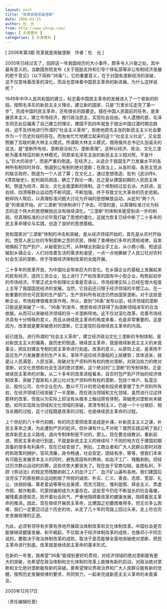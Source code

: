 ```yaml
---
layout: post
title: "改革就是突破垄断"
date: 2006-03-15
author: 杜　光
from: http://www.yhcqw.com/
tags: [ 炎黄春秋 ]
categories: [ 炎黄春秋 ]
---
```



[ 2006年第3期 改革就是突破垄断　作者：杜　光 ]


2005年已经过去了，回顾这一年我国经历的大小事件，颇多令人兴奋之处。其中最有意义的，当数国务院发布《关于鼓励支持和引导个体私营等非公有制经济发展的若干意见》（以下简称“36条”）。它的重要意义，在于对国有垄断经济的突破，这不仅意味着改革的深化，而且也意味着中国民主革命的新进展。为什么这样说呢？


1949年中华人民共和国的建立，标志着中国民主革命的发展进入了一个崭新的阶段。按照毛泽东的新民主主义理论，建立新的国家，只是“万里长征走完了第一步”，完成中国的民主革命，还有很长的路要走。摆在中国人民面前的任务，是发展资本主义，建立市场经济，推行政治民主，实现社会自由。令人遗憾的是，毛泽东同志此后偏离了自己建立的理论，建国不到四年就急于提出中国过渡时期总路线，迫不及待地进行所谓的“社会主义革命”，拒绝他原先主张的新民主主义社会要作为一个历史阶段的存在。而匆匆忙忙地建立起来的这个“社会主义社会”，又全盘照搬了苏联的斯大林主义模式。所谓斯大林主义模式，借用俄共总书记久加诺夫的说法，是“垄断所有权，垄断政治权力，垄断真理”。这种以经济、政治、文化三垄断为基本特征的斯大林模式，同原来毛泽东主张的新民主主义相对照，不是什么“巨大的进步”，而是严重的倒退。在经济上，从适合于我国生产力发展水平的各种所有制同时并存，倒退到公有制的绝对垄断；在政治上，从各阶级、各民主党派的联合政府，倒退为一个人说了算；在文化上，通过思想改造、批判《武训传》、《清宫秘史》，批判胡风胡适，确立了舆论一律。总之是从建国初期的人民民主体制，倒退为经济、政治、文化全面垄断的体制。这个体制经过反右派、大跃进、反右倾、四清等群众运动而不断巩固，不断加强，终于导致文化大革命的历史悲剧。粉碎四人帮后，以真理标准问题大讨论为开端的思想解放运动，从批判“两个凡是”的表层开始，对“三垄断”的体制进行了冲击。可惜的是，以真理标准讨论为标志的这个伟大的思想解放远没有继续深化，“三垄断”的体制未能受到进一步的削弱。但真理标准的讨论毕竟打破了思想的僵化，这就为恢复已经中断了二十多年的民主革命理论与实践，创造了良好的思想基础。


党和国家对“三垄断”体制的冲击和突破，是从经济领域开始的，首先是从农村开始的。饱受人民公社的专制垄断之苦的农民，挣脱了束缚他们多年的清规戒律，自发地搞起了包产到户，从秘密到公开，从种植业到副业手工业，从小商小贩、短途运输到乡镇企业，人们对改善生活的需求和渴望，一点一点地撕破了人民公社对农村社会生活的垄断，终于导致经济体制改革的全面开展。


二十多年的改革开放，为中国社会带来巨大的变化。在乡镇企业的基础上发展起来的民有经济，连同三资企业，加上进行了产权改革的国有中小型企业，构筑起初步的市场经济。不管正式文件和理论文章是否承认，市场规律实际上已经在很大程度上主导了我国国民经济的发展。当然，它目前还只限于经济领域的半壁江山，在一些重要的但也可民营的生产部门，生产资料所有权还仍然由国家垄断。对于这些垄断企业，市场规律很难发挥作用。所以，直到“36条”发布以前，经济领域的垄断只能说是突破了一半。“36条”的发布，使民有经济获得了向垄断领域进军的合法依据，从而可以突破经济领域的另一半垄断阵地。这不仅对深化改革、完善市场经济具有十分特殊的意义，而且从继续民主革命的角度来看，也是非常重要的。这是因为，改革就是要突破绝对的垄断，它正是现阶段继续民主革命的内涵。


前已提及，进行所谓的“社会主义革命”，建立经济政治文化三垄断的专制体制，是对新民主主义的偏离，是历史的倒退。继续民主革命，就是继续新民主主义的未竟事业，把反封建反专制的民主革命进行到底。改革的意义，从原则上说，是革除不适应生产力发展要求的生产关系，革除不适应经济基础的上层建筑；具体说来，就是让人民满意，人民当家，突破对生产资料所有权的绝对垄断，对政治权力的绝对垄断，对文化思想和社会生活的绝对垄断。这个绝对的“三垄断”的专制体制，正是继续民主革命的对象。从二十多年的改革进程看来，自农村包产到户开始的经济体制改革，突破了国家和人民公社对生产资料所有权的垄断，包括个体户、私营企业、股份公司、合作企业在内，数以千万计的劳动者和投资者掌握了生产资料所有权，在经济领域已经突破了一半垄断，而在政治领域和文化领域，虽然进行过这样那样的改革，但我以为实际上却没有从根本上触动原有体制，突破绝对垄断尚未破题。如何实现政治领域和文化领域的突破，肃清专制主义，仍是一个十分艰巨、相当长期的过程，这个过程既是改革的过程，也是继续民主革命的过程。


上个世纪的八十年代初期，有的同志曾把改革说成是补课，补新民主主义之课，补民主革命之课，为此遭到严厉的批评。但补课有什么不对呢？既然实践证明了我们放弃新民主主义路线，退向专制体制是不对的，那么，现在要总结教训，重新前进，把民主革命进行到底，不就是新民主主义的继续吗？不同的地方在于建国初期具备的很多有利条件，现在已经变弱了。例如，工商业者和广大人民群众那时对政府和政策的拥护，官风清廉，政令畅通，社会安定，团结有序，等等，使我们本来有可能在发展资本主义的同时，避免其固有的弊病，如血汗工厂、残酷剥削。但经过历次群众运动的折腾，这些优势大都丧失了。现在由于官商勾结，各图私利，不顾《劳动法》的规定而残酷剥削工人的血汗工厂、血汗矿山遍布各地。我们建国后没完没了的那些群众运动削弱了传统的诚信、朴实、仁义、善良、忠厚、宽容、礼让、扶弱抑强、尊老爱幼等等社会美德，而贪污腐化、惟利是图、拜金主义、弄虚作假、敲诈勒索、坑蒙拐骗却成为大量存在。这些至今仍在不断滋长的社会毒瘤，摧残着道德观念，败坏着社会风气，严重地阻碍着改革的健康发展，阻碍着民主革命的推进。因此，现在继续开展民主革命，比建国之初要困难得多。但无论多么困难，我们一定要迈过这个历史的坎，从走了几十年的弯路上回过头来，走上符合历史发展规律的正道。


为此，必须有领导有步骤有序地开展政治体制改革和文化体制改革。中国社会是否能够继续健康发展，和平崛起，不仅取决于经济体制改革的成败，也像邓小平同志说的，要取决于政治体制改革的成败，取决于是否能够全面地突破绝对垄断，把民主革命进行到底。改革就是继续民主革命的基本形式。


在新的一年里，我希望“36条”能得到更好的贯彻，对经济领域的绝对垄断能有更大的突破，也希望在政治体制和文化体制的改革上能够有新的启动，对政治绝对垄断和文化绝对垄断能有新的突破。更希望理论界政治界和广大人民群众能有新的觉醒，按照历史发展规律的要求，共同努力，一起来完成新民主主义革命的未竟事业。

2005年12月17日

（责任编辑杜晋）


